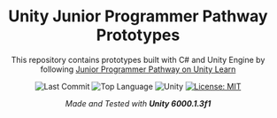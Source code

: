 <div align="center">

# Unity Junior Programmer Pathway Prototypes

This repository contains prototypes built with C# and Unity Engine by following [Junior Programmer Pathway on Unity Learn](https://learn.unity.com/pathway/junior-programmer)

![Last Commit](https://img.shields.io/github/last-commit/emirbesir/junior-programmer?style=flat&logo=git&logoColor=white&color=0080ff)
![Top Language](https://img.shields.io/github/languages/top/emirbesir/junior-programmer?style=flat&color=0080ff)
![Unity](https://img.shields.io/badge/Unity-FFFFFF.svg?style=flat&logo=Unity&logoColor=black)
[![License: MIT](https://img.shields.io/badge/License-MIT-yellow.svg)](https://opensource.org/licenses/MIT)

_Made and Tested with **Unity 6000.1.3f1**_

</div>
